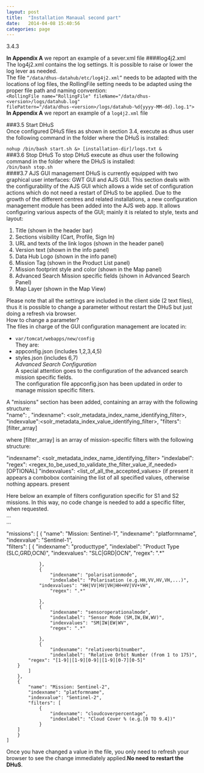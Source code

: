 ```yaml
---
layout: post
title:  "Installation Manaual second part"
date:   2014-04-08 15:40:56
categories: page
---
```

3.4.3

**In Appendix A** we report an example of a sever.xml file
####log4j2.xml    
The log4j2.xml contains the log settings. It is possible to raise or lower the log lever as needed.     
The file `“/data/dhus-datahub/etc/log4j2.xml”` needs to be adapted with the locations of log files, the RollingFile setting needs to be adapted using the proper file path and naming convention:    
   `<RollingFile name="RollingFile" fileName="/data/dhus-<version>/logs/datahub.log"`   
            `filePattern="/data/dhus-<version>/logs/datahub-%d{yyyy-MM-dd}.log.1">`   
**In Appendix A** we report an example of a `log4j2.xml` file

###3.5 Start DHuS  
Once configured DHuS files as shown in section 3.4, execute as dhus user the following command in the folder where the DHuS is installed:  

`nohup /bin/bash start.sh &> [installation-dir]/logs.txt &`   
###3.6	Stop DHuS
To stop DHuS execute as dhus user the following command in the folder where the DHuS is installed:   
`/bin/bash stop.sh`      
####3.7	AJS GUI management 
DHuS is currently equipped with two graphical user interfaces: GWT GUI and AJS GUI. This section deals with the configurability of the AJS GUI which allows a wide set of configuration actions which do not need a restart of DHuS to be applied.
Due to the growth of the different centres and related installations, a new configuration management module has been added into the AJS web app. It allows configuring various aspects of the GUI; mainly it is related to style, texts and layout:

1.	Title (shown in the header bar) 
2.	Sections visibility (Cart, Profile, Sign In) 
3.	URL and texts of the link logos (shown in the header panel) 
4.	Version text (shown in the info panel) 
5.	Data Hub Logo (shown in the info panel) 
6.	Mission Tag (shown in the Product List panel) 
7.	Mission footprint style and color (shown in the Map panel) 
8.	Advanced Search Mission specific fields (shown in Advanced Search Panel) 
9.	Map Layer (shown in the Map View)

Please note that all the settings are included in the client side (2 text files), thus it is possible to change a parameter without restart the DHuS but just doing a refresh via browser.      
How to change a parameter?    
The files in charge of the GUI configuration management are located in: 
- `var/tomcat/webapps/new/config`    
They are:    
- appconfig.json (includes 1,2,3,4,5)   
- styles.json (includes 6,7)    
*Advanced Search Configuration*   
A special attention goes to the configuration of the advanced search mission specific fields.      
The configuration file appconfig.json has been updated in order to manage mission specific filters.    

A "missions" section has been added, containing an array with the following structure:    
"name": <label show for filter>, "indexname": 
<solr_metadata_index_name_identifying_filter>, "indexvalue":<solr_metadata_index_value_identifying_filter>, "filters":[filter_array] 

where [filter_array] is an array of mission-specific filters with the following structure: 

"indexname": <solr_metadata_index_name_identifying_filter> 
"indexlabel": <label show for filter> 
"regex": <regex_to_be_used_to_validate_the_filter_value_if_needed> 
[OPTIONAL] "indexvalues": <list_of_all_the_accepted_values> (if present it appears a combobox containing the list of all specified values, otherwise nothing appears. present 


Here below an example of filters configuration specific for S1 and S2 missions. 
In this way, no code change is needed to add a specific filter, when requested.    
…     
…      

"missions": [
        {
            "name": "Mission: Sentinel-1",
            "indexname": "platformname",
            "indexvalue": "Sentinel-1",            
            "filters": [
                {
                    "indexname": "producttype",
                    "indexlabel": "Product Type (SLC,GRD,OCN)",
                    "indexvalues": "SLC|GRD|OCN",
                    "regex": ".*"

                },
                {
                    "indexname": "polarisationmode",
                    "indexlabel": "Polarisation (e.g.HH,VV,HV,VH,...)",
		    	"indexvalues": "HH|VV|HV|VH|HH+HV|VV+VH",
                    "regex": ".*"

                },
                {
                    "indexname": "sensoroperationalmode",
                    "indexlabel": "Sensor Mode (SM,IW,EW,WV)",
                    "indexvalues": "SM|IW|EW|WV",
                    "regex": ".*"

                },
                {
                    "indexname": "relativeorbitnumber",
                    "indexlabel": "Relative Orbit Number (from 1 to 175)",
		    "regex": "[1-9]|[1-9][0-9]|[1-9][0-7][0-5]"
		}
            ]
        },
        {
            "name": "Mission: Sentinel-2",
            "indexname": "platformname",
            "indexvalue": "Sentinel-2",
            "filters": [
                {
                    "indexname": "cloudcoverpercentage",
                    "indexlabel": "Cloud Cover % (e.g.[0 TO 9.4])"
                }
		]
        }
    ]
Once you have changed a value in the file, you only need to refresh your browser to see the change immediately applied.**No need to restart the DHuS**.       


